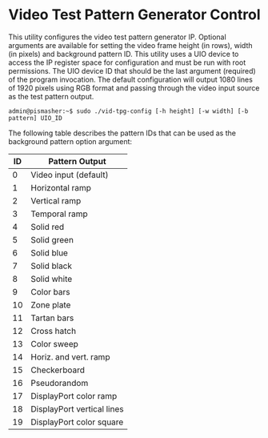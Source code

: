 # Video Test Pattern Generator Control

This utility configures the video test pattern generator IP. Optional arguments are available for setting the video frame height (in rows), width (in pixels) and background pattern ID. This utility uses a UIO device to access the IP register space for configuration and must be run with root permissions. The UIO device ID that should be the last argument (required) of the program invocation. The default configuration will output 1080 lines of 1920 pixels using RGB format and passing through the video input source as the test pattern output.

```
admin@pismasher:~$ sudo ./vid-tpg-config [-h height] [-w width] [-b pattern] UIO_ID
```
The following table describes the pattern IDs that can be used as the background pattern option argument:

| ID | Pattern Output             |
|----|----------------------------|
| 0  | Video input (default)      |
| 1  | Horizontal ramp            |
| 2  | Vertical ramp              |
| 3  | Temporal ramp              |
| 4  | Solid red                  |
| 5  | Solid green                |
| 6  | Solid blue                 |
| 7  | Solid black                |
| 8  | Solid white                |
| 9  | Color bars                 |
| 10 | Zone plate                 |
| 11 | Tartan bars                |
| 12 | Cross hatch                |
|	13 | Color sweep                |
|	14 | Horiz. and vert. ramp      |
| 15 | Checkerboard               |
|	16 | Pseudorandom               |
|	17 | DisplayPort color ramp     |
|	18 | DisplayPort vertical lines |
| 19 | DisplayPort color square   |
